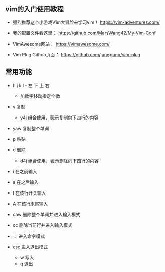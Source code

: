 ## vim的入门使用教程
* 强烈推荐这个小游戏Vim大冒险来学习vim！
  https://vim-adventures.com/

* 我的配置文件看这里：
  https://github.com/MarsWang42/My-Vim-Conf

* VimAwesome网站：
  https://vimawesome.com/

* Vim Plug Github页面：
  https://github.com/junegunn/vim-plug

## 常用功能
* h j k l - 左 下 上 右
  * 加数字移动指定个数
* y 复制
  * y4j 组合使用，表示复制向下四行的内容
* yaw 复制整个单词
* p 粘贴
* d 删除
  * d4j 组合使用，表示删除向下四行的内容
* i 在之前输入
* a 在之后输入
* I 在该行开头输入
* A 在该行末尾输入
* caw 删除整个单词并进入输入模式
* cc 删除当前行并进入输入模式

* ： 进入命令模式
* esc 进入退出模式
  * w 写入
  * q 退出
